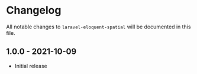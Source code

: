# Changelog

All notable changes to `laravel-eloquent-spatial` will be documented in this file.

## 1.0.0 - 2021-10-09

- Initial release
